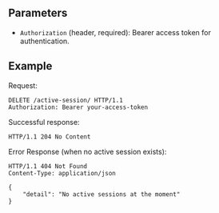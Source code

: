 ## Parameters

- `Authorization` (header, required): Bearer access token for authentication.

## Example

Request:

```http
DELETE /active-session/ HTTP/1.1
Authorization: Bearer your-access-token
```

Successful response:

```http
HTTP/1.1 204 No Content
```

Error Response (when no active session exists):

```http
HTTP/1.1 404 Not Found
Content-Type: application/json

{ 
    "detail": "No active sessions at the moment"
}
```